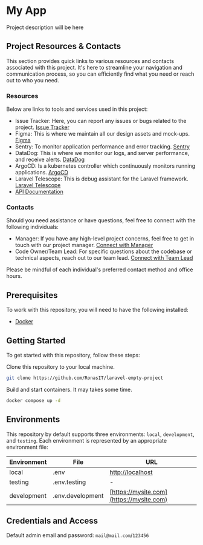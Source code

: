 # My App

Project description will be here

## Project Resources & Contacts

This section provides quick links to various resources and contacts associated
with this project. It's here to streamline your navigation and communication
process, so you can efficiently find what you need or reach out to who you need.

### Resources

Below are links to tools and services used in this project:
- Issue Tracker: Here, you can report any issues or bugs related to the project. [Issue Tracker](https://gitlab.com/my-project)
- Figma: This is where we maintain all our design assets and mock-ups. [Figma](https://figma.com/my-project)
- Sentry: To monitor application performance and error tracking. [Sentry](https://sentry.com/my-project)
- DataDog: This is where we monitor our logs, and server performance, and receive alerts. [DataDog](https://datadoghq.com/my-project)
- ArgoCD: Is a kubernetes controller which continuously monitors running applications. [ArgoCD](https://argocd.com/my-project)
- Laravel Telescope: This is debug assistant for the Laravel framework. [Laravel Telescope](https://mypsite.com/telescope-link)
- [API Documentation](https://mysite.com)

### Contacts

Should you need assistance or have questions, feel free to connect with the following individuals:
- Manager: If you have any high-level project concerns, feel free to get in touch with our project manager. [Connect with Manager](manager@mail.com)
- Code Owner/Team Lead: For specific questions about the codebase or technical aspects, reach out to our team lead. [Connect with Team Lead](lead@mail.com)

Please be mindful of each individual's preferred contact method and office hours.

## Prerequisites

To work with this repository, you will need to have the following
installed:

- [Docker](https://www.docker.com)

## Getting Started

To get started with this repository, follow these steps:

Clone this repository to your local machine.

```sh
git clone https://github.com/RonasIT/laravel-empty-project
```

Build and start containers. It may takes some time.

```sh
docker compose up -d
```

## Environments

This repository by default supports three environments: `local`, `development`,
and `testing`. Each environment is represented by an appropriate environment file:

| Environment | File | URL                                  |
| --- | --- |--------------------------------------|
| local | .env | [http://localhost](http://localhost) |
| testing | .env.testing | -                                    |
| development | .env.development | [https://mysite.com](https://mysite.com)               |

## Credentials and Access

Default admin email and password: `mail@mail.com`/`123456`